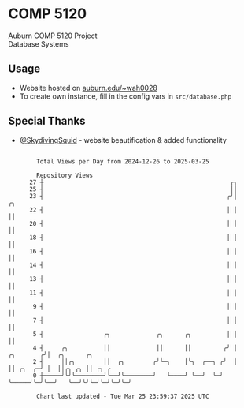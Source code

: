 # COMP 5120
Auburn COMP 5120 Project  
Database Systems

## Usage
- Website hosted on [auburn.edu/~wah0028](https://webhome.auburn.edu/~wah0028/)
- To create own instance, fill in the config vars in `src/database.php`

## Special Thanks
- [@SkydivingSquid](https://github.com/SkydivingSquid) - website beautification & added functionality

```

        Total Views per Day from 2024-12-26 to 2025-03-25

        Repository Views
      27 ┼                                                     ╭╮
      25 ┤                                                     ││
      23 ┤                                                    ╭╯│               ╭╮
      22 ┤                                                    │ │               ││
      20 ┤                                                    │ │               ││
      18 ┤                                                    │ │               ││
      16 ┤                                                    │ │               ││
      14 ┤                                                    │ │               ││
      13 ┤                                                    │ │               ││
      11 ┤                                                    │ │               ││
       9 ┤                                                    │ │               ││
       7 ┤                                                    │ │               ││
       5 ┤                 ╭╮             ╭╮      ╭╮          │ │               ││
       4 ┤     ╭╮          ││             ││      ││         ╭╯ │     ╭╮       ╭╯│  ╭╮      ╭╮
       2 ┤     ││╭╮        ││  ╭╮        ╭╯╰─╮    │╰╮  ╭──╮ ╭╯  │     ││ ╭╮  ╭─╯ │  ││╭╮ ╭╮ ││ ╭╮ ╭
       0 ┼─────╯╰╯╰────────╯╰──╯╰────────╯   ╰────╯ ╰──╯  ╰─╯   ╰─────╯╰─╯╰──╯   ╰──╯╰╯╰─╯╰─╯╰─╯╰─╯

        Chart last updated - Tue Mar 25 23:59:37 2025 UTC
        
```
